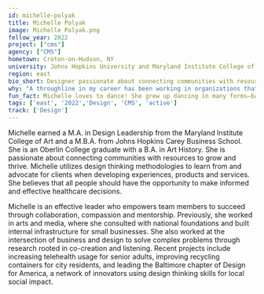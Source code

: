 ```yaml
---
id: michelle-polyak
title: Michelle Polyak
image: Michelle Polyak.png
fellow_year: 2022
project: ["cms"]
agency: ["CMS"]
hometown: Croton-on-Hudson, NY
university: Johns Hopkins University and Maryland Institute College of Art
region: east
bio_short: Designer passionate about connecting communities with resources to grow and thrive 
why: "A throughline in my career has been working in organizations that are mission-oriented. While in graduate school, I learned more about careers within the federal government and I became excited about the prospect of modernizing products and services that serve the American public."
fun_fact: Michelle loves to dance! She grew up dancing in many forms—ballet, jazz, tap and hip-hop— starting from the age of three. Music and dance continue to bring her joy!
tags: ['east', '2022','Design', 'CMS', 'active']
track: ['Design']
---
```


Michelle earned a M.A. in Design Leadership from the Maryland Institute College of Art and a M.B.A. from Johns Hopkins Carey Business School. She is an Oberlin College graduate with a B.A. in Art History. She is passionate about connecting communities with resources to grow and thrive. Michelle utilizes design thinking methodologies to learn from and advocate for clients when developing experiences, products and services. She believes that all people should have the opportunity to make informed and effective healthcare decisions. 

Michelle is an effective leader who empowers team members to succeed through collaboration, compassion and mentorship. Previously, she worked in arts and media, where she consulted with national foundations and built internal infrastructure for small businesses. She also worked at the intersection of business and design to solve complex problems through research rooted in co-creation and listening. Recent projects include increasing telehealth usage for senior adults, improving recycling containers for city residents, and leading the Baltimore chapter of Design for America, a network of innovators using design thinking skills for local social impact. 
